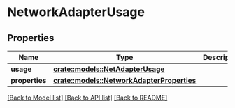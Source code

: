 # NetworkAdapterUsage

## Properties

Name | Type | Description | Notes
------------ | ------------- | ------------- | -------------
**usage** | [**crate::models::NetAdapterUsage**](NetAdapterUsage.md) |  | 
**properties** | [**crate::models::NetworkAdapterProperties**](NetworkAdapterProperties.md) |  | 

[[Back to Model list]](../README.md#documentation-for-models) [[Back to API list]](../README.md#documentation-for-api-endpoints) [[Back to README]](../README.md)



